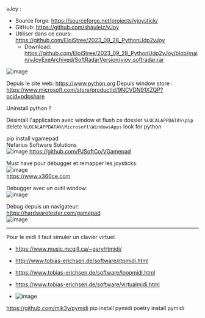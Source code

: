 
vJoy : 
- Source forge: https://sourceforge.net/projects/vjoystick/
- GitHub: https://github.com/shauleiz/vJoy 
- Utiliser dans ce cours: https://github.com/EloiStree/2023_09_28_PythonUdp2vJoy
  - Download: https://github.com/EloiStree/2023_09_28_PythonUdp2vJoy/blob/main/vJoyExeArchived/SoftRadarVersion/vjoy_softradar.rar
 
![image](https://github.com/EloiStree/2023_11_30_HelloGirleekQARC/assets/20149493/f62b6265-c334-4953-8364-fc715f10c047)


Depuis le site web: https://www.python.org
Depuis window store : https://www.microsoft.com/store/productId/9NCVDN91XZQP?ocid=pdpshare


Uninstall python ?

Désintall l'application avec window et flush ce dossier
`%LOCALAPPDATA%\pip` delete
`%LOCALAPPDATA%\Microsoft\WindowsApps` look for python 


pip install vgamepad    
Nefarius Software Solutions  
![image](https://github.com/EloiStree/2023_11_30_HelloGirleekQARC/assets/20149493/0d717da7-a138-404e-bba5-ea7238d65e54)
https://github.com/PJSoftCo/VGamepad



Must have pour débugger et remapper les joysticks:    
![image](https://github.com/EloiStree/2023_11_30_HelloGirleekQARC/assets/20149493/bd6f5e4a-de1d-4c02-92d6-1eb120c2142b)  
https://www.x360ce.com    


Debugger avec un outil window:  
![image](https://github.com/EloiStree/2023_11_30_HelloGirleekQARC/assets/20149493/3af4dfc9-e586-4870-a110-7d18579d8016)  


Debug depuis un navigateur:  
https://hardwaretester.com/gamepad    
![image](https://github.com/EloiStree/2023_11_30_HelloGirleekQARC/assets/20149493/fef4dd92-ff41-4022-91de-60f340a93fd8)


-----------


Pour le midi il faut simuler un clavier virtuel.

- https://www.music.mcgill.ca/~gary/rtmidi/
- http://www.tobias-erichsen.de/software/rtpmidi.html
- https://www.tobias-erichsen.de/software/loopmidi.html
- https://www.tobias-erichsen.de/software/virtualmidi.html

- ![image](https://github.com/EloiStree/2023_11_30_HelloGirleekQARC/assets/20149493/a33210fe-01f1-4d33-80cd-8ef9a1b3fb40)



https://github.com/mik3y/pymidi
 pip install pymidi
poetry install pymidi
